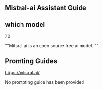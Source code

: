 ## Mistral-ai Assistant Guide

## which model
7B

""Mitsral ai is an open source free ai model. ""


## Promting Guides 
https://mistral.ai/ 

No prompting guide has been provided